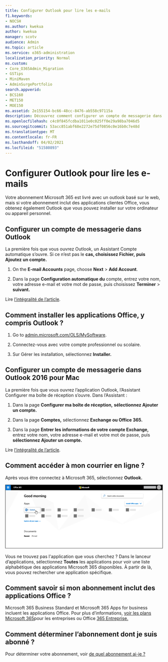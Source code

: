 ```yaml
---
title: Configurer Outlook pour lire les e-mails
f1.keywords:
- NOCSH
ms.author: kwekua
author: kwekua
manager: scotv
audience: Admin
ms.topic: article
ms.service: o365-administration
localization_priority: Normal
ms.custom:
- Core_O365Admin_Migration
- GSTips
- MiniMaven
- AdminSurgePortfolio
search.appverid:
- BCS160
- MET150
- MOE150
ms.assetid: 2e155154-bc66-48cc-8476-ab558c97115a
description: Découvrez comment configurer un compte de messagerie dans Outlook pour Windows et Mac, et comment installer des applications Office et accéder aux e-mails en ligne.
ms.openlocfilehash: c4c0f845fcdba1011e0c025ff0e29a98ba7046d5
ms.sourcegitcommit: 53acc851abf68e2272e75df0856c0e16b0c7e48d
ms.translationtype: MT
ms.contentlocale: fr-FR
ms.lasthandoff: 04/02/2021
ms.locfileid: "51580893"
---
```

# <a name="set-up-outlook-to-read-email"></a>Configurer Outlook pour lire les e-mails

Votre abonnement Microsoft 365 est livré avec un outlook basé sur le web, mais si votre abonnement inclut des applications clientes Office, vous obtenez également Outlook que vous pouvez installer sur votre ordinateur ou appareil personnel.
  
## <a name="set-up-an-email-account-in-outlook"></a>Configurer un compte de messagerie dans Outlook

La première fois que vous ouvrez Outlook, un Assistant Compte automatique s’ouvre. Si ce n’est pas le **cas, choisissez Fichier,** **puis Ajoutez un compte.**
  
1. On the **E-mail Accounts** page, choose **Next** \> **Add Account**.
    
2. Dans la page **Configuration automatique du** compte, entrez votre nom, votre adresse e-mail et votre mot de passe, puis choisissez **Terminer** \> **suivant.**
    
Lire [l’intégralité de l’article](https://support.microsoft.com/office/6e27792a-9267-4aa4-8bb6-c84ef146101b).
  
## <a name="how-do-i-install-the-office-apps-including-outlook"></a>Comment installer les applications Office, y compris Outlook ?

1. Go to [admin.microsoft.com/OLS/MySoftware](https://admin.microsoft.com/OLS/MySoftware.aspx).
    
2. Connectez-vous avec votre compte professionnel ou scolaire.
    
3. Sur Gérer les installation, sélectionnez **Installer.**
    
## <a name="set-up-an-email-account-in-outlook-2016-for-mac"></a>Configurer un compte de messagerie dans Outlook 2016 pour Mac

La première fois que vous ouvrez l’application Outlook, l’Assistant Configurer ma boîte de réception s’ouvre. Dans l’Assistant : 
  
1. Dans la page **Configurer ma boîte de réception,** **sélectionnez Ajouter un compte.**
    
2. Dans la page **Comptes,** sélectionnez **Exchange ou Office 365.**
    
3. Dans la page **Entrer les informations de votre compte Exchange,** entrez votre nom, votre adresse e-mail et votre mot de passe, puis **sélectionnez Ajouter un compte.**
    
Lire [l’intégralité de l’article](https://support.microsoft.com/office/6e27792a-9267-4aa4-8bb6-c84ef146101b#PickTab=Outlook_for_Mac). 
  
## <a name="how-do-i-access-my-mail-online"></a>Comment accéder à mon courrier en ligne ?

Après vous être connectez à Microsoft 365, sélectionnez **Outlook.**
  
![Page d’accueil Microsoft 365 avec l’application Outlook mise en évidence](../../media/3ceee838-9d85-4af3-95a6-fbcee11036f4.png)
  
Vous ne trouvez pas l'application que vous cherchez ? Dans le lanceur d’applications, sélectionnez **Toutes** les applications pour voir une liste alphabétique des applications Microsoft 365 disponibles. À partir de là, vous pouvez rechercher une application spécifique. 
  
## <a name="how-do-i-know-if-my-subscription-includes-office-apps"></a>Comment savoir si mon abonnement inclut des applications Office ?

Microsoft 365 Business Standard et Microsoft 365 Apps for business incluent les applications Office. Pour plus d’informations, [voir les plans Microsoft 365](https://go.microsoft.com/fwlink/p/?LinkId=723731)pour les entreprises ou Office [365 Entreprise.](https://go.microsoft.com/fwlink/p/?LinkId=800029)
  
## <a name="how-do-i-determine-what-subscription-i-have"></a>Comment déterminer l’abonnement dont je suis abonné ?

Pour déterminer votre abonnement, voir [de quel abonnement ai-je ?](../admin-overview/what-subscription-do-i-have.md)
  

